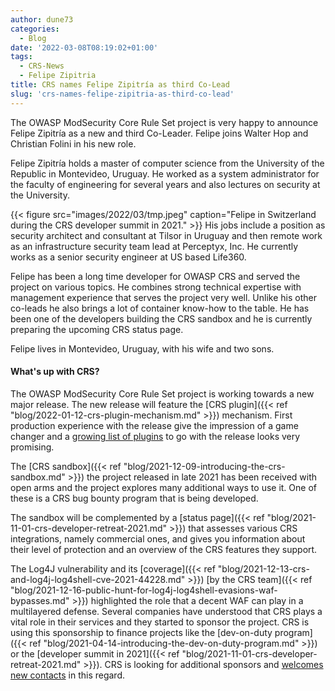 ```yaml
---
author: dune73
categories:
  - Blog
date: '2022-03-08T08:19:02+01:00'
tags:
  - CRS-News
  - Felipe Zipitria
title: CRS names Felipe Zipitría as third Co-Lead
slug: 'crs-names-felipe-zipitria-as-third-co-lead'
---
```



The OWASP ModSecurity Core Rule Set project is very happy to announce Felipe Zipitría as a new and third Co-Leader. Felipe joins Walter Hop and Christian Folini in his new role.

Felipe Zipitría holds a master of computer science from the University of the Republic in Montevideo, Uruguay. He worked as a system administrator for the faculty of engineering for several years and also lectures on security at the University.

{{< figure src="images/2022/03/tmp.jpeg" caption="Felipe in Switzerland during the CRS developer summit in 2021." >}}
His jobs include a position as security architect and consultant at Tilsor in Uruguay and then remote work as an infrastructure security team lead at Perceptyx, Inc. He currently works as a senior security engineer at US based Life360.

Felipe has been a long time developer for OWASP CRS and served the project on various topics. He combines strong technical expertise with management experience that serves the project very well. Unlike his other co-leads he also brings a lot of container know-how to the table. He has been one of the developers building the CRS sandbox and he is currently preparing the upcoming CRS status page.

Felipe lives in Montevideo, Uruguay, with his wife and two sons.

#### What's up with CRS?

The OWASP ModSecurity Core Rule Set project is working towards a new major release. The new release will feature the [CRS plugin]({{< ref "blog/2022-01-12-crs-plugin-mechanism.md" >}}) mechanism. First production experience with the release give the impression of a game changer and a [growing list of plugins](https://github.com/coreruleset/plugin-registry) to go with the release looks very promising.

The [CRS sandbox]({{< ref "blog/2021-12-09-introducing-the-crs-sandbox.md" >}}) the project released in late 2021 has been received with open arms and the project explores many additional ways to use it. One of these is a CRS bug bounty program that is being developed.

The sandbox will be complemented by a [status page]({{< ref "blog/2021-11-01-crs-developer-retreat-2021.md" >}}) that assesses various CRS integrations, namely commercial ones, and gives you information about their level of protection and an overview of the CRS features they support.

The Log4J vulnerability and its [coverage]({{< ref "blog/2021-12-13-crs-and-log4j-log4shell-cve-2021-44228.md" >}}) [by the CRS team]({{< ref "blog/2021-12-16-public-hunt-for-log4j-log4shell-evasions-waf-bypasses.md" >}}) highlighted the role that a decent WAF can play in a multilayered defense. Several companies have understood that CRS plays a vital role in their services and they started to sponsor the project. CRS is using this sponsorship to finance projects like the [dev-on-duty program]({{< ref "blog/2021-04-14-introducing-the-dev-on-duty-program.md" >}}) or the [developer summit in 2021]({{< ref "blog/2021-11-01-crs-developer-retreat-2021.md" >}}). CRS is looking for additional sponsors and [welcomes new contacts](mailto:christian.folini@owasp.org) in this regard.
